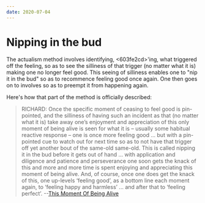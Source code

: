```yaml
---
date: 2020-07-04
---
```


# Nipping in the bud

The actualism method involves identifying, <603fe2cd>'ing, what triggered off the feeling, so as to see the silliness of that trigger (no matter what it is) making one no longer feel good. This seeing of silliness enables one to "nip it in the bud" so as to recommence feeling good once again. One then goes on to <aab870e2> involves so as to preempt it from happening again.

Here's how that part of the method is officially described:

> RICHARD: Once the specific moment of ceasing to feel good is pin-pointed, and the silliness  of having such an incident as that (no matter what it is) take away one’s enjoyment and appreciation of this only moment of being alive is seen for what it is – usually some habitual reactive response – one is once more feeling good ... but with a pin-pointed cue to watch out for next time so as to not have that trigger off yet another bout of the same-old same-old. This is called nipping it in the bud before it gets out of hand ... with application and diligence and patience and perseverance one soon gets the knack of this and more and more time is spent enjoying and appreciating this moment of being alive. And, of course, once one does get the knack of this, one up-levels ‘feeling good’, as a bottom line each moment again, to ‘feeling happy and harmless’ ... and after that to ‘feeling perfect’. --[This Moment Of Being Alive](http://www.actualfreedom.com.au/richard/articles/thismomentofbeingalive.htm)

